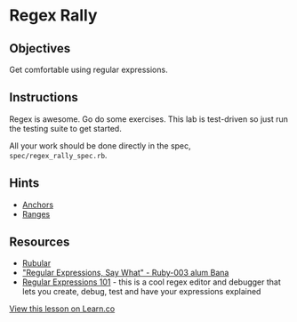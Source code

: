 # Regex Rally

## Objectives

Get comfortable using regular expressions.

## Instructions

Regex is awesome. Go do some exercises. This lab is test-driven so just run the testing suite to get started.

All your work should be done directly in the spec, `spec/regex_rally_spec.rb`.

## Hints

* [Anchors](http://www.regular-expressions.info/anchors.html)
* [Ranges](http://regexone.com/lesson/5)

## Resources

* [Rubular](http://rubular.com/)
* ["Regular Expressions, Say What" - Ruby-003 alum Bana](http://bandanakm.tumblr.com/post/64629161187/regular-expressions-say-what-s)
* [Regular Expressions 101](https://regex101.com/r/qQ2dE4/1) - this is a cool regex editor and debugger that lets you create, debug, test and have your expressions explained

<a href='https://learn.co/lessons/regex_rally' data-visibility='hidden'>View this lesson on Learn.co</a>

